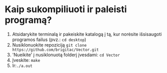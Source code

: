 # Kaip sukompiliuoti ir paleisti programą?
1. Atsidarykite terminalą ir pakeiskite katalogą į tą, kur norėsite išsisaugoti programos failus 
(pvz.: ```cd desktop```)
2. Nusiklonuokite repoziciją ```git clone https://github.com/brigitac/Vector.git```
3. 'Nueikite' į nusiklonuotą folderį įvesdami: ```cd Vector```
4. Įveskite: ```make ```
5. Ir:```./a.out```  
